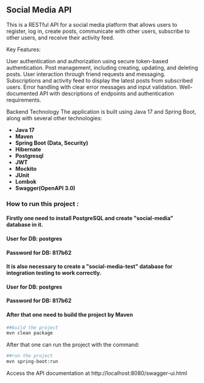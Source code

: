 ## Social Media API
This is a RESTful API for a social media platform that allows users to register, log in, create posts, communicate with 
other users, subscribe to other users, and receive their activity feed.

Key Features:

User authentication and authorization using secure token-based authentication.
Post management, including creating, updating, and deleting posts.
User interaction through friend requests and messaging.
Subscriptions and activity feed to display the latest posts from subscribed users.
Error handling with clear error messages and input validation.
Well-documented API with descriptions of endpoints and authentication requirements.

Backend Technology
The application is built using Java 17 and Spring Boot, along with several other technologies:

- **Java 17**
- **Maven**
- **Spring Boot (Data, Security)**
- **Hibernate**
- **Postgresql**
- **JWT**
- **Mockito**
- **JUnit**
- **Lombok**
- **Swagger(OpenAPI 3.0)**


### How to run this project :

#### Firstly one need to install PostgreSQL and create "social-media" database in it.
#### User for DB: postgres
#### Password for DB: 817b62
#### It is also necessary to create a "social-media-test" database for integration testing to work correctly.
#### User for DB: postgres
#### Password for DB: 817b62

#### After that one need to build the project by Maven
```sh
##build the project
mvn clean package
```

After that one can run the project with the command:
```sh
##run the project
mvn spring-boot:run
```
Access the API documentation at http://localhost:8080/swagger-ui.html